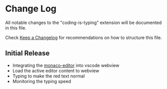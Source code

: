 # Change Log

All notable changes to the "coding-is-typing" extension will be documented in this file.

Check [Keep a Changelog](http://keepachangelog.com/) for recommendations on how to structure this file.

## Initial Release

- Integrating the [monaco-editor](https://microsoft.github.io/monaco-editor/index.html) into vscode webview
- Load the active editor content to webview
- Typing to make the red text normal
- Monitoring the typing speed

## 